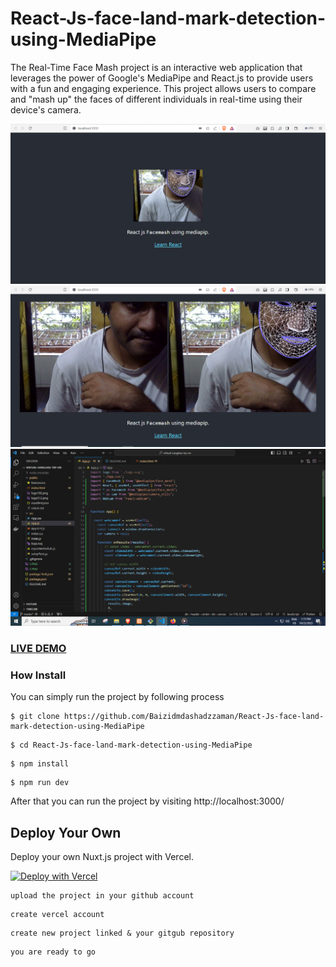 # React-Js-face-land-mark-detection-using-MediaPipe

The Real-Time Face Mash project is an interactive web application that leverages the power of Google's MediaPipe and React.js to provide users with a fun and engaging experience. This project allows users to compare and "mash up" the faces of different individuals in real-time using their device's camera.

![Nuxt JS Portfolio for developer](1.PNG?raw=true "Nuxt JS Portfolio for developer")
![Nuxt JS Portfolio for developer](2.PNG?raw=true "Nuxt JS Portfolio for developer")
![Nuxt JS Portfolio for developer](3.PNG?raw=true "Nuxt JS Portfolio for developer")
### <a href="http://baizidmdashadzzaman.com/">LIVE DEMO</a>

### How Install

You can simply run the project by following process
```shell
$ git clone https://github.com/Baizidmdashadzzaman/React-Js-face-land-mark-detection-using-MediaPipe
```
```shell
$ cd React-Js-face-land-mark-detection-using-MediaPipe
```
```shell
$ npm install
```
```shell
$ npm run dev
```
After that you can run the project by visiting http://localhost:3000/

## Deploy Your Own

Deploy your own Nuxt.js project with Vercel.

[![Deploy with Vercel](https://vercel.com/button)](https://vercel.com/new/clone?repository-url=https://github.com/vercel/vercel/tree/main/examples/nuxtjs&template=nuxtjs)

```shell
upload the project in your github account
```
```shell
create vercel account
```
```shell
create new project linked & your gitgub repository
```
```shell
you are ready to go
```


